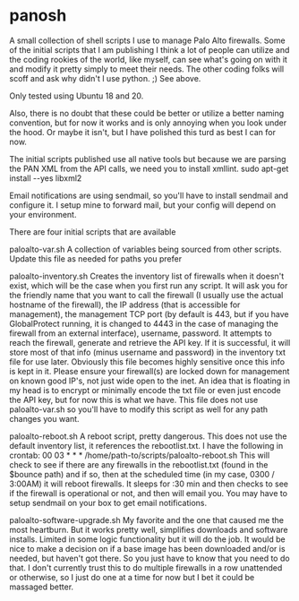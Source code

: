 # panosh


A small collection of shell scripts I use to manage Palo Alto firewalls.  Some of the initial scripts that I am publishing I think a lot of people can utilize and the coding rookies of the world, like myself, can see what's going on with it and modify it pretty simply to meet their needs.  The other coding folks will scoff and ask why didn't I use python.  ;)  See above.

Only tested using Ubuntu 18 and 20.

Also, there is no doubt that these could be better or utilize a better naming convention, but for now it works and is only annoying when you look under the hood.  Or maybe it isn't, but I have polished this turd as best I can for now.

The initial scripts published use all native tools but because we are parsing the PAN XML from the API calls, we need you to install xmllint.
  sudo apt-get install --yes libxml2

Email notifications are using sendmail, so you'll have to install sendmail and configure it.  I setup mine to forward mail, but your config will depend on your environment.



There are four initial scripts that are available

paloalto-var.sh
  A collection of variables being sourced from other scripts.  Update this file as needed for paths you prefer
  
paloalto-inventory.sh
  Creates the inventory list of firewalls when it doesn't exist, which will be the case when you first run any script.  It will ask you for the friendly name that you want to call the firewall (I usually use the actual hostname of the firewall), the IP address (that is accessible for management), the management TCP port (by default is 443, but if you have GlobalProtect running, it is changed to 4443 in the case of managing the firewall from an external interface), username, password.   It attempts to reach the firewall, generate and retrieve the API key.  If it is successful, it will store most of that info (minus username and password) in the inventory txt file for use later.  Obviously this file becomes highly sensitive once this info is kept in it.  Please ensure your firewall(s) are locked down for management on known good IP's, not just wide open to the inet.  An idea that is floating in my head is to encrypt or minimally encode the txt file or even just encode the API key, but for now this is what we have.
  This file does not use paloalto-var.sh so you'll have to modify this script as well for any path changes you want.

paloalto-reboot.sh
  A reboot script, pretty dangerous.
  This does not use the default inventory list, it references the rebootlist.txt.
  I have the following in crontab:
     00 03 * * * /home/path-to/scripts/paloalto-reboot.sh
  This will check to see if there are any firewalls in the rebootlist.txt (found in the $bounce path) and if so, then at the scheduled time (in my case, 0300 / 3:00AM) it will reboot firewalls.
  It sleeps for :30 min and then checks to see if the firewall is operational or not, and then will email you.  You may have to setup sendmail on your box to get email notifications.
  
paloalto-software-upgrade.sh
  My favorite and the one that caused me the most heartburn.  But it works pretty well, simplifies downloads and software installs.  Limited in some logic functionality but it will do the job.  It would be nice to make a decision on if a base image has been downloaded and/or is needed, but haven't got there.  So you just have to know that you need to do that.  I don't currently trust this to do multiple firewalls in a row unattended or otherwise, so I just do one at a time for now but I bet it could be massaged better.
  
  
